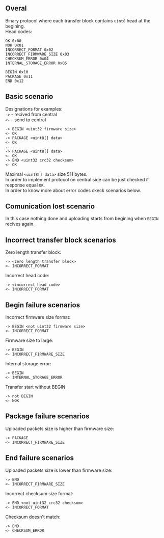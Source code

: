 ## Overal
Binary protocol where each transfer block contains `uint8` head at the begining.\
Head codes:
```
OK 0x00
NOK 0x01
INCORRECT_FORMAT 0x02
INCORRECT_FIRMWARE_SIZE 0x03
CHECKSUM_ERROR 0x04
INTERNAL_STORAGE_ERROR 0x05

BEGIN 0x10
PACKAGE 0x11
END 0x12
```

## Basic scenario
Designations for examples:\
`->` - recived from central\
`<-` - send to central
```
-> BEGIN <uint32 firmware size>
<- OK
-> PACKAGE <uint8[] data>
<- OK
...
-> PACKAGE <uint8[] data>
<- OK
-> END <uint32 crc32 checksum>
<- OK
```
Maximal `<uint8[] data>` size 511 bytes.\
In order to implement protocol on central side can be just checked if response equal `OK`.\
In order to know more about error codes ckeck scenarios below.

## Comunication lost scenario
In this case nothing done and uploading starts from begining when `BEGIN` recives again.

## Incorrect transfer block scenarios
Zero length transfer block:
```
-> <zero length transfer block>
<- INCORRECT_FORMAT
```
Incorrect head code:
```
-> <incorrect head code>
<- INCORRECT_FORMAT
```

## Begin failure scenarios
Incorrect firmware size format:
```
-> BEGIN <not uint32 firmware size>
<- INCORRECT_FORMAT
```
Firmware size to large:
```
-> BEGIN
<- INCORRECT_FIRMWARE_SIZE
```
Internal storage error:
```
-> BEGIN
<- INTERNAL_STORAGE_ERROR
```
Transfer start without BEGIN:
```
-> not BEGIN
<- NOK
```

## Package failure scenarios
Uploaded packets size is higher than firmware size:
```
-> PACKAGE
<- INCORRECT_FIRMWARE_SIZE
```

## End failure scenarios
Uploaded packets size is lower than firmware size:
```
-> END
<- INCORRECT_FIRMWARE_SIZE
```
Incorrect checksum size format:
```
-> END <not uint32 crc32 checksum>
<- INCORRECT_FORMAT
```
Checksum doesn't match:
```
-> END
<- CHECKSUM_ERROR
```